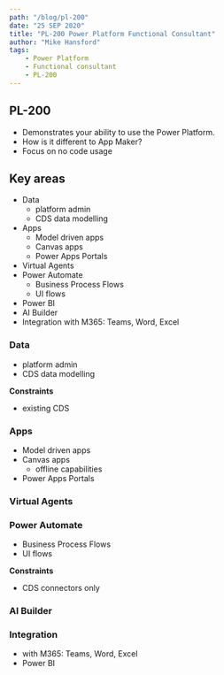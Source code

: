 ```yaml
---
path: "/blog/pl-200"
date: "25 SEP 2020"
title: "PL-200 Power Platform Functional Consultant"
author: "Mike Hansford"
tags:
    - Power Platform
    - Functional consultant
    - PL-200
---
```

## PL-200
- Demonstrates your ability to use the Power Platform.
- How is it different to App Maker?
- Focus on no code usage

## Key areas
- Data
    - platform admin
    - CDS data modelling
- Apps
    - Model driven apps
    - Canvas apps
    - Power Apps Portals
- Virtual Agents
- Power Automate
    - Business Process Flows
    - UI flows
- Power BI
- AI Builder
- Integration with M365: Teams, Word, Excel


### Data
- platform admin
- CDS data modelling

**Constraints**
- existing CDS

### Apps
- Model driven apps
- Canvas apps
    - offline capabilities
- Power Apps Portals

### Virtual Agents
### Power Automate
- Business Process Flows
- UI flows

**Constraints**
- CDS connectors only

### AI Builder

### Integration 
- with M365: Teams, Word, Excel
- Power BI